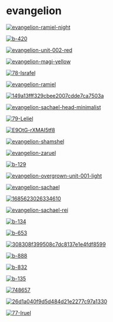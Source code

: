 # evangelion

<a href="evangelion-ramiel-night.jpg"><img alt="evangelion-ramiel-night" src="evangelion-ramiel-night.jpg"></a>

<a href="b-420.jpg"><img alt="b-420" src="b-420.jpg"></a>

<a href="evangelion-unit-002-red.png"><img alt="evangelion-unit-002-red" src="evangelion-unit-002-red.png"></a>

<a href="evangelion-magi-yellow.png"><img alt="evangelion-magi-yellow" src="evangelion-magi-yellow.png"></a>

<a href="78-Israfel.jpg"><img alt="78-Israfel" src="78-Israfel.jpg"></a>

<a href="evangelion-ramiel.jpg"><img alt="evangelion-ramiel" src="evangelion-ramiel.jpg"></a>

<a href="149a13fff329cbee2007cdde7ca7503a.jpg"><img alt="149a13fff329cbee2007cdde7ca7503a" src="149a13fff329cbee2007cdde7ca7503a.jpg"></a>

<a href="evangelion-sachael-head-minimalist.jpg"><img alt="evangelion-sachael-head-minimalist" src="evangelion-sachael-head-minimalist.jpg"></a>

<a href="79-Leliel.jpg"><img alt="79-Leliel" src="79-Leliel.jpg"></a>

<a href="E9OtG-rXMAI5tf8.jpg"><img alt="E9OtG-rXMAI5tf8" src="E9OtG-rXMAI5tf8.jpg"></a>

<a href="evangelion-shamshel.jpg"><img alt="evangelion-shamshel" src="evangelion-shamshel.jpg"></a>

<a href="evangelion-zaruel.jpg"><img alt="evangelion-zaruel" src="evangelion-zaruel.jpg"></a>

<a href="b-129.jpg"><img alt="b-129" src="b-129.jpg"></a>

<a href="evangelion-overgrown-unit-001-light.png"><img alt="evangelion-overgrown-unit-001-light" src="evangelion-overgrown-unit-001-light.png"></a>

<a href="evangelion-sachael.jpg"><img alt="evangelion-sachael" src="evangelion-sachael.jpg"></a>

<a href="1685623026334610.png"><img alt="1685623026334610" src="1685623026334610.png"></a>

<a href="evangelion-sachael-rei.png"><img alt="evangelion-sachael-rei" src="evangelion-sachael-rei.png"></a>

<a href="b-134.jpg"><img alt="b-134" src="b-134.jpg"></a>

<a href="b-653.jpg"><img alt="b-653" src="b-653.jpg"></a>

<a href="308308f399508c7dc8137e1e4fdf8599.jpg"><img alt="308308f399508c7dc8137e1e4fdf8599" src="308308f399508c7dc8137e1e4fdf8599.jpg"></a>

<a href="b-888.jpg"><img alt="b-888" src="b-888.jpg"></a>

<a href="b-832.jpg"><img alt="b-832" src="b-832.jpg"></a>

<a href="b-135.jpg"><img alt="b-135" src="b-135.jpg"></a>

<a href="748657.jpg"><img alt="748657" src="748657.jpg"></a>

<a href="26d1a040f9d5d484d21e2277c97a1330.jpg"><img alt="26d1a040f9d5d484d21e2277c97a1330" src="26d1a040f9d5d484d21e2277c97a1330.jpg"></a>

<a href="77-Iruel.jpg"><img alt="77-Iruel" src="77-Iruel.jpg"></a>

